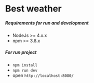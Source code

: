 # Best weather

##### Requirements for run and development
* NodeJs >= 4.x.x
* npm >= 3.8.x

##### For run project
* `npm install`
* `npm run dev`
* open `http://localhost:8080/`